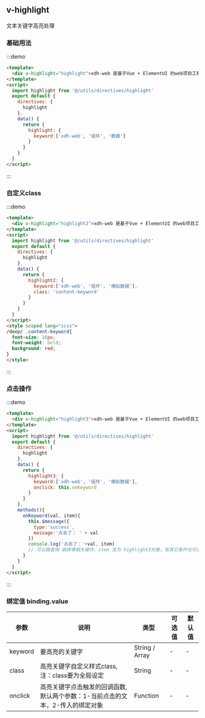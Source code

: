 <script>
  import highlight from '@/utils/directives/highlight'
  export default {
    directives: {
      highlight
    },
    data() {
      return {
        highlight: {
          keyword:['xdh-web', '组件', '模拟数据']
        },
        highlight2: {
          keyword:['xdh-web', '组件', '模拟数据'],
          class: 'content-keyword'
        },
        highlight3: {
          keyword:['xdh-web', '组件', '模拟数据'],
          onclick: this.onKeyword
        }
      }
    },
    methods: {
        onKeyword(val, item){
          this.$message({
            type:'success',
            message:'点击了： ' + val
          })
          console.log('点击了：'+val, item)
        }
    }
  }
</script>
## v-highlight

文本关键字高亮处理

### 基础用法
:::demo
```html
<template>
  <div v-highlight="highlight">xdh-web 是基于Vue + ElementUI 的web项目工程框架，搭配代码生成器，可生成api调用、vuex管理、模拟数据代码； 内置常用超过70个组件、扩展；子模块支持前端微服务，可以批量编译打包；独立开发、运行、部署；支持更新升级</div>
</template>
<script>
  import highlight from '@/utils/directives/highlight'
  export default {
    directives: {
      highlight
    },
    data() {
      return {
        highlight: {
          keyword:['xdh-web', '组件', '数据']
        }
      }
    }
  }
</script>
```
:::

### 自定义class
:::demo
```html
<template>
  <div v-highlight="highlight2">xdh-web 是基于Vue + ElementUI 的web项目工程框架，搭配代码生成器，可生成api调用、vuex管理、模拟数据代码； 内置常用超过70个组件、扩展；子模块支持前端微服务，可以批量编译打包；独立开发、运行、部署；支持更新升级</div>
</template>
<script>
  import highlight from '@/utils/directives/highlight'
  export default {
    directives: {
      highlight
    },
    data() {
      return {
        highlight2: {
          keyword:['xdh-web', '组件', '模拟数据'],
          class: 'content-keyword'
        }
      }
    }
  }
</script>
<style scoped lang="scss">
/deep/ .content-keyword{
  font-size: 16px;
  font-weight: bold;
  background: red;
}
</style>
```
:::

### 点击操作
:::demo
```html
<template>
  <div v-highlight="highlight3">xdh-web 是基于Vue + ElementUI 的web项目工程框架，搭配代码生成器，可生成api调用、vuex管理、模拟数据代码； 内置常用超过70个组件、扩展；子模块支持前端微服务，可以批量编译打包；独立开发、运行、部署；支持更新升级</div>
</template>
<script>
  import highlight from '@/utils/directives/highlight'
  export default {
    directives: {
      highlight
    },
    data() {
      return {
        highlight3: {
          keyword:['xdh-web', '组件', '模拟数据'],
          onclick: this.onKeyword
        }
      }
    },
    methods(){
      onKeyword(val, item){
        this.$message({
          type:'success',
          message:'点击了： ' + val
        })
        console.log('点击了：'+val, item)
        // 可以做查询 跳转等相关操作，item 及为 highlight3对象，有其它条件也可以通过此对象传递
      }
    }
  }
</script>
```
:::


### 绑定值 binding.value

| 参数 | 说明 | 类型 | 可选值 | 默认值 |
|----|----|----|----|----|
| keyword | 要高亮的关键字 | String / Array | - | - |
| class | 高亮关键字自定义样式class, 注：class要为全局设定 | String | - | - |
| onclick | 高亮关键字点击触发的回调函数,默认两个参数：1-当前点击的文本，2-传入的绑定对象 | Function | - | - |

